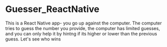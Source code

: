 # Guesser_ReactNative

This is a React Native app- you go up against the computer. 
The computer tries to guess the number you provide, the computer has limited guesses, and you can only help it by 
hintng if its higher or lower than the previous guess. Let's see who wins


